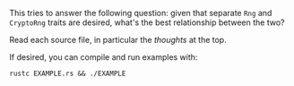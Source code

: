 This tries to answer the following question: given that separate `Rng` and `CryptoRng`
traits are desired, what's the best relationship between the two?

Read each source file, in particular the *thoughts* at the top.

If desired, you can compile and run examples with:

    rustc EXAMPLE.rs && ./EXAMPLE
